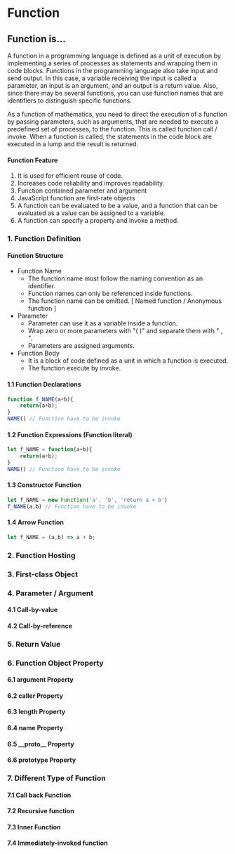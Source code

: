 # Function

## Function is...

A function in a programming language is defined as a unit of execution by implementing a series of processes as statements and wrapping them in code blocks. Functions in the programming language also take input and send output. In this case, a variable receiving the input is called a parameter, an input is an argument, and an output is a return value. Also, since there may be several functions, you can use function names that are identifiers to distinguish specific functions.

As a function of mathematics, you need to direct the execution of a function by passing parameters, such as arguments, that are needed to execute a predefined set of processes, to the function. This is called function call / invoke. When a function is called, the statements in the code block are executed in a lump and the result is returned.

#### Function Feature

1. It is used for efficient reuse of code.
2. Increases code reliability and improves readability.
3. Function contained parameter and argument
4. JavaScript function are first-rate objects
5. A function can be evaluated to be a value, and a function that can be evaluated as a value can be assigned to a variable.
6. A function can specify a property and invoke a method.

### 1. Function Definition

#### Function Structure

* Function Name
  * The function name must follow the naming convention as an identifier.
  * Function names can only be referenced inside functions.
  * The function name can be omitted. \[ Named function / Anonymous function \]
* Parameter
  * Parameter can use it as a variable inside a function. 
  * Wrap zero or more parameters with "\( \)" and separate them with " , ".
  * Parameters are assigned arguments.
* Function Body
  * It is a block of code defined as a unit in which a function is executed. 
  * The function execute by invoke.

#### 1.1 Function Declarations

```javascript
function f_NAME(a+b){
    return(a+b);
}
NAME() // Function have to be invoke
```

#### 1.2 Function Expressions \(Function literal\)

```javascript
let f_NAME = function(a+b){
    return(a+b);
}
NAME() // Function have to be invoke
```

#### 1.3 Constructor Function

```javascript
let f_NAME = new Function('a', 'b', 'return a + b')
f_NAME(a,b) // Function have to be invoke
```

#### 1.4 Arrow Function

```javascript
let f_NAME = (a,b) => a + b; 
```

### 2. Function Hosting

### 3. First-class Object

### 4. Parameter / Argument

#### 4.1 Call-by-value

#### 4.2 Call-by-reference

### 5. Return Value

### 6. Function Object Property 

#### 6.1 argument Property 

#### 6.2 caller Property 

#### 6.3 length Property 

#### 6.4 name Property 

#### 6.5 \_\_proto\_\_ Property 

#### 6.6 prototype Property 

### 7. Different Type of Function

#### 7.1 Call back Function 

#### 7.2 Recursive function

#### 7.3 Inner Function

#### 7.4 Immediately-invoked function

